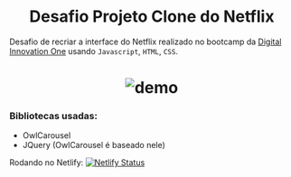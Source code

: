 <h1 align="center">
Desafio Projeto Clone do Netflix
</h1>

Desafio de recriar a interface do Netflix realizado no bootcamp da [Digital Innovation One](https://web.digitalinnovation.one/users/gabriel7ya?tab=achievements) usando `Javascript`, `HTML`, `CSS`.

<h1 align="center">
<img src="demo/demo.gif" alt="demo">
</h1>

### Bibliotecas usadas:
 
 - OwlCarousel
 - JQuery (OwlCarousel é baseado nele)

Rodando no Netlify: 
[![Netlify Status](https://api.netlify.com/api/v1/badges/4077e89f-8ee3-4f49-b96e-77aeec274a0d/deploy-status)](https://app.netlify.com/sites/clone-netfllix-g7ya/deploys)